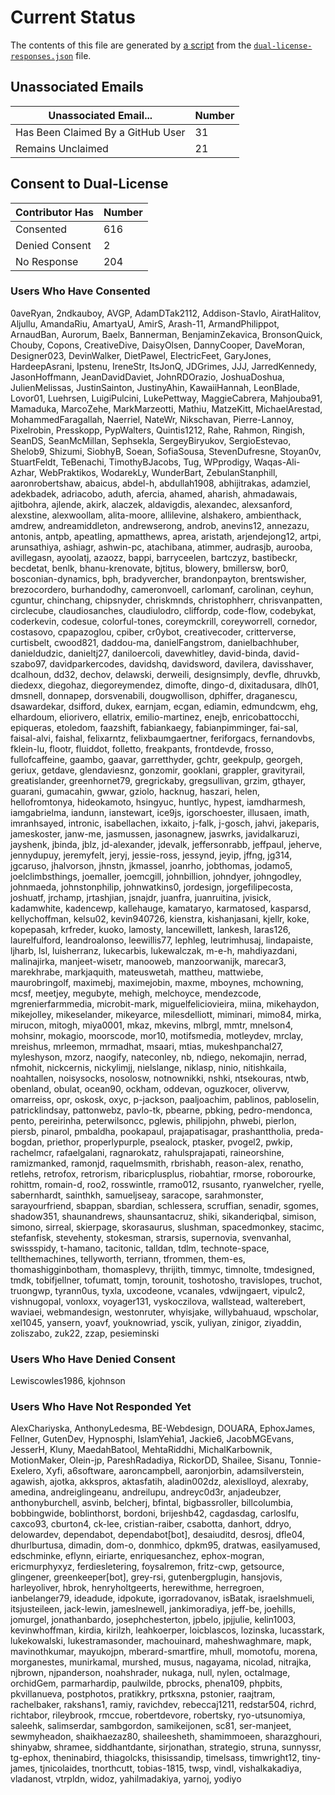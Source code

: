 # Current Status

The contents of this file are generated by [a script](scripts/summarize-dual-license-responses.js)
from the [`dual-license-responses.json`](data/dual-license-responses.json) file.

## Unassociated Emails

| Unassociated Email... | Number |
| --- | --- |
| Has Been Claimed By a GitHub User | 31 |
| Remains Unclaimed | 21 |

## Consent to Dual-License

| Contributor Has | Number |
| --- | --- |
| Consented | 616 |
| Denied Consent | 2 |
| No Response | 204 |

### Users Who Have Consented
0aveRyan, 2ndkauboy, AVGP, AdamDTak2112, Addison-Stavlo, AiratHalitov, Aljullu, AmandaRiu, AmartyaU, AmirS, Arash-11, ArmandPhilippot, ArnaudBan, Aurorum, Baelx, Bannerman, BenjaminZekavica, BronsonQuick, Chouby, Copons, CreativeDive, DaisyOlsen, DannyCooper, DaveMoran, Designer023, DevinWalker, DietPawel, ElectricFeet, GaryJones, HardeepAsrani, Ipstenu, IreneStr, ItsJonQ, JDGrimes, JJJ, JarredKennedy, JasonHoffmann, JeanDavidDaviet, JohnRDOrazio, JoshuaDoshua, JulienMelissas, JustinSainton, JustinyAhin, KawaiiHannah, LeonBlade, Lovor01, Luehrsen, LuigiPulcini, LukePettway, MaggieCabrera, Mahjouba91, Mamaduka, MarcoZehe, MarkMarzeotti, Mathiu, MatzeKitt, MichaelArestad, MohammedFaragallah, Naerriel, NateWr, Nikschavan, Pierre-Lannoy, Pixelrobin, Presskopp, PypWalters, Quintis1212, Rahe, Rahmon, Ringish, SeanDS, SeanMcMillan, Sephsekla, SergeyBiryukov, SergioEstevao, Shelob9, Shizumi, SiobhyB, Soean, SofiaSousa, StevenDufresne, Stoyan0v, StuartFeldt, TeBenachi, TimothyBJacobs, Tug, WPprodigy, Waqas-Ali-Azhar, WebPraktikos, WodarekLy, WunderBart, ZebulanStanphill, aaronrobertshaw, abaicus, abdel-h, abdullah1908, abhijitrakas, adamziel, adekbadek, adriacobo, aduth, afercia, ahamed, aharish, ahmadawais, ajitbohra, ajlende, akirk, alaczek, aldavigdis, alexandec, alexsanford, alexstine, alexwoollam, alita-moore, allilevine, alshakero, ambienthack, amdrew, andreamiddleton, andrewserong, androb, anevins12, annezazu, antonis, antpb, apeatling, apmatthews, aprea, aristath, arjendejong12, artpi, arunsathiya, ashiagr, ashwin-pc, atachibana, atimmer, audrasjb, aurooba, avillegasn, ayoolatj, azaozz, bappi, barryceelen, bartczyz, bastibeckr, becdetat, benlk, bhanu-krenovate, bjtitus, blowery, bmillersw, bor0, bosconian-dynamics, bph, bradyvercher, brandonpayton, brentswisher, brezocordero, burhandodhy, cameronvoell, carlomanf, carolinan, ceyhun, cguntur, chinchang, chipsnyder, chriskmnds, christophherr, chrisvanpatten, circlecube, claudiosanches, claudiulodro, cliffordp, code-flow, codebykat, coderkevin, codesue, colorful-tones, coreymckrill, coreyworrell, cornedor, costasovo, cpapazoglou, cpiber, cr0ybot, creativecoder, critterverse, curtisbelt, cwood821, daddou-ma, danielFangstrom, danielbachhuber, danieldudzic, danieltj27, daniloercoli, davewhitley, david-binda, david-szabo97, davidparkercodes, davidshq, davidsword, davilera, davisshaver, dcalhoun, dd32, dechov, delawski, derweili, designsimply, devfle, dhruvkb, diedexx, diegohaz, diegoreymendez, dimofte, dingo-d, dixitadusara, dlh01, dmsnell, donnapep, dorsvenabili, dougwollison, dphiffer, draganescu, dsawardekar, dsifford, dukex, earnjam, ecgan, ediamin, edmundcwm, ehg, elhardoum, eliorivero, ellatrix, emilio-martinez, enejb, enricobattocchi, epiqueras, etoledom, faazshift, fabiankaegy, fabianpimminger, fai-sal, faisal-alvi, faishal, felixarntz, felixbaumgaertner, feriforgacs, fernandovbs, fklein-lu, flootr, fluiddot, folletto, freakpants, frontdevde, frosso, fullofcaffeine, gaambo, gaavar, garretthyder, gchtr, geekpulp, georgeh, geriux, getdave, glendaviesnz, gonzomir, gooklani, grappler, gravityrail, greatislander, greenhornet79, gregrickaby, gregsullivan, grzim, gthayer, guarani, gumacahin, gwwar, gziolo, hacknug, haszari, helen, hellofromtonya, hideokamoto, hsingyuc, huntlyc, hypest, iamdharmesh, iamgabrielma, iandunn, ianstewart, ice9js, igorschoester, illusaen, imath, imranhsayed, intronic, isabellachen, ixkaito, j-falk, j-gosch, jahvi, jakeparis, jameskoster, janw-me, jasmussen, jasonagnew, jaswrks, javidalkaruzi, jayshenk, jbinda, jblz, jd-alexander, jdevalk, jeffersonrabb, jeffpaul, jeherve, jennydupuy, jeremyfelt, jeryj, jessie-ross, jessynd, jeyip, jffng, jg314, jgcaruso, jhalvorson, jhnstn, jkmassel, joanrho, jobthomas, jodamo5, joelclimbsthings, joemaller, joemcgill, johnbillion, johndyer, johngodley, johnmaeda, johnstonphilip, johnwatkins0, jordesign, jorgefilipecosta, joshuatf, jrchamp, jrtashjian, jsnajdr, juanfra, juanruitina, jvisick, kadamwhite, kadencewp, kallehauge, kamataryo, karmatosed, kasparsd, kellychoffman, kelsu02, kevin940726, kienstra, kishanjasani, kjellr, koke, kopepasah, krfreder, kuoko, lamosty, lancewillett, lankesh, laras126, laurelfulford, leandroalonso, leewillis77, lephleg, leutrimhusaj, lindapaiste, ljharb, lsl, luisherranz, lukecarbis, lukewalczak, m-e-h, mahdiyazdani, malinajirka, manjeet-wisetr, manooweb, manzoorwanijk, marecar3, marekhrabe, markjaquith, mateuswetah, mattheu, mattwiebe, maurobringolf, maximebj, maximejobin, maxme, mboynes, mchowning, mcsf, meetjey, megubyte, mehigh, melchoyce, mendezcode, mgrenierfarmmedia, microbit-mark, miguelfeliciovieira, miina, mikehaydon, mikejolley, mikeselander, mikeyarce, milesdelliott, miminari, mimo84, mirka, mirucon, mitogh, miya0001, mkaz, mkevins, mlbrgl, mmtr, mnelson4, mohsinr, mokagio, moorscode, mor10, motifsmedia, motleydev, mrclay, mreishus, mrleemon, mrmadhat, msaari, mtias, mukeshpanchal27, myleshyson, mzorz, naogify, nateconley, nb, ndiego, nekomajin, nerrad, nfmohit, nickcernis, nickylimjj, nielslange, niklasp, ninio, nitishkaila, noahtallen, noisysocks, nosolosw, notnownikki, nshki, ntsekouras, ntwb, obenland, obulat, ocean90, ockham, oddevan, oguzkocer, olivervw, omarreiss, opr, oskosk, oxyc, p-jackson, paaljoachim, pablinos, pabloselin, patricklindsay, pattonwebz, pavlo-tk, pbearne, pbking, pedro-mendonca, pento, pereirinha, peterwilsoncc, pglewis, philipjohn, phwebi, pierlon, piersb, pinarol, pmbaldha, pookapaul, prajapatisagar, prashanttholia, preda-bogdan, priethor, properlypurple, psealock, ptasker, pvogel2, pwkip, rachelmcr, rafaelgalani, ragnarokatz, rahulsprajapati, raineorshine, ramizmanked, ramonjd, raquelmsmith, rbrishabh, reason-alex, renatho, retlehs, retrofox, retrorism, ribaricplusplus, riobahtiar, rmorse, roborourke, rohittm, romain-d, roo2, rosswintle, rramo012, rsusanto, ryanwelcher, ryelle, sabernhardt, sainthkh, samueljseay, saracope, sarahmonster, sarayourfriend, sbappan, sbardian, schlessera, scruffian, senadir, sgomes, shadow351, shaunandrews, shaunsantacruz, shiki, sikanderiqbal, simison, simono, sirreal, skierpage, skorasaurus, slushman, spacedmonkey, stacimc, stefanfisk, stevehenty, stokesman, strarsis, supernovia, svenvanhal, swissspidy, t-hamano, tacitonic, talldan, tdlm, technote-space, tellthemachines, tellyworth, terriann, tfrommen, them-es, thomashigginbotham, thomasplevy, thrijith, timmyc, timnolte, tmdesigned, tmdk, tobifjellner, tofumatt, tomjn, torounit, toshotosho, travislopes, truchot, truongwp, tyrann0us, tyxla, uxcodeone, vcanales, vdwijngaert, vipulc2, vishnugopal, vonloxx, voyager131, vyskoczilova, wallstead, walterebert, waviaei, webmandesign, westonruter, whyisjake, willybahuaud, wpscholar, xel1045, yansern, yoavf, youknowriad, yscik, yuliyan, zinigor, ziyaddin, zoliszabo, zuk22, zzap, pesieminski

### Users Who Have Denied Consent
Lewiscowles1986, kjohnson

### Users Who Have Not Responded Yet
AlexChariyska, AnthonyLedesma, BE-Webdesign, DOUARA, EphoxJames, Fellner, GutenDev, Hypnosphi, IslamYehia1, Jackie6, JacobMGEvans, JesserH, Kluny, MaedahBatool, MehtaRiddhi, MichalKarbownik, MotionMaker, Olein-jp, PareshRadadiya, RickorDD, Shailee, Sisanu, Tonnie-Exelero, Xyfi, a6software, aaroncampbell, aaronjorbin, adamsilverstein, agawish, ajotka, akkspros, aktasfatih, aladin002dz, alexislloyd, alexraby, amedina, andreiglingeanu, andreilupu, andreyc0d3r, anjadeubzer, anthonyburchell, asvinb, belcherj, bfintal, bigbassroller, billcolumbia, bobbingwide, boblinthorst, bordoni, brijeshb42, cagdasdag, carloslfu, caxco93, cburton4, ck-lee, cristian-raiber, csabotta, danhort, ddryo, delowardev, dependabot, dependabot[bot], desaiuditd, desrosj, dfle04, dhurlburtusa, dimadin, dom-o, donmhico, dpkm95, dratwas, easilyamused, edschminke, eflynn, eiriarte, enriquesanchez, ephox-mogran, ericmurphyxyz, ferdiesletering, foysalremon, fritz-cwp, getsource, glingener, greenkeeper[bot], grey-rsi, gutenbergplugin, hansjovis, harleyoliver, hbrok, henryholtgeerts, herewithme, herregroen, ianbelanger79, ideadude, idpokute, igorradovanov, isBatak, israelshmueli, itsjusteileen, jack-lewin, jameslnewell, jankimoradiya, jeff-be, joehills, jomurgel, jonathanbardo, josephchesterton, jpbelo, jpjjulie, kelin1003, kevinwhoffman, kirdia, kirilzh, leahkoerper, loicblascos, lozinska, lucasstark, lukekowalski, lukestramasonder, machouinard, maheshwaghmare, mapk, mavinothkumar, mayukojpn, mberard-smartfire, mhull, momotofu, morena, morganestes, munirkamal, murshed, musus, nagayama, nicolad, nitrajka, njbrown, njpanderson, noahshrader, nukaga, null, nylen, octalmage, orchidGem, parmarhardip, paulwilde, pbrocks, phena109, phpbits, pkvillanueva, postphotos, pratikkry, prtksxna, pstonier, raajtram, rachelbaker, rakshans1, ramiy, ravichdev, rebeccaj1211, redstar504, richrd, richtabor, rileybrook, rmccue, robertdevore, robertsky, ryo-utsunomiya, saleehk, salimserdar, sambgordon, samikeijonen, sc81, ser-manjeet, sewmyheadon, shaikhaezaz80, shaileesheth, shamimmoeen, sharazghouri, shinyabw, shramee, siddhantdante, sirjonathan, strategio, struna, sunnyssr, tg-ephox, theninabird, thiagolcks, thisissandip, timelsass, timwright12, tiny-james, tjnicolaides, tnorthcutt, tobias-1815, twsp, vindl, vishalkakadiya, vladanost, vtrpldn, widoz, yahilmadakiya, yarnoj, yodiyo
